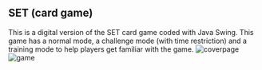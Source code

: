 ## SET (card game)
This is a digital version of the SET card game coded with Java Swing. This game has a normal mode, a challenge mode (with time restriction) and a training mode to help players get familiar with the game.
![coverpage](https://github.com/user-attachments/assets/f58459ef-7db9-46de-9c8f-81800e19c632)
![game](https://github.com/user-attachments/assets/620d2473-4267-47f1-b94f-e1c072733f80)

